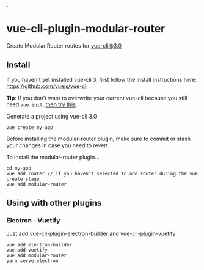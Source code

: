 <a href="https://npmjs.com/package/vue-cli-plugin-modular-router">
    <img alt="" src="https://img.shields.io/npm/v/vue-cli-plugin-modular-router/latest.svg?style=flat-square">
</a>
<a href="https://npmjs.com/package/vue-cli-plugin-modular-router">
    <img alt="" src="https://img.shields.io/npm/dm/vue-cli-plugin-modular-router.svg?style=flat-square">
</a>

# vue-cli-plugin-modular-router

Create Modular Router routes for [vue-cli@3.0](https://github.com/vuejs/vue-cli)

## Install

If you haven't yet installed vue-cli 3, first follow the install instructions here: https://github.com/vuejs/vue-cli

**Tip**: If you don't want to overwrite your current vue-cli because you still need `vue init`, [then try this](https://cli.vuejs.org/guide/creating-a-project.html#pulling-2-x-templates-legacy).

Generate a project using vue-cli 3.0
```
vue create my-app
```

Before installing the modular-router plugin, make sure to commit or stash your changes in case you need to revert

To install the modular-router plugin...
```
cd my-app
vue add router // if you haven't selected to add router during the vue create stage
vue add modular-router
```

## Using with other plugins

### Electron - Vuetify

Just add [vue-cli-plugin-electron-builder](https://www.npmjs.com/package/vue-cli-plugin-electron-builder) and [vue-cli-plugin-vuetify](https://www.npmjs.com/package/vue-cli-plugin-vuetify)

```
vue add electron-builder
vue add vuetify
vue add modular-router
yarn serve:electron
```
